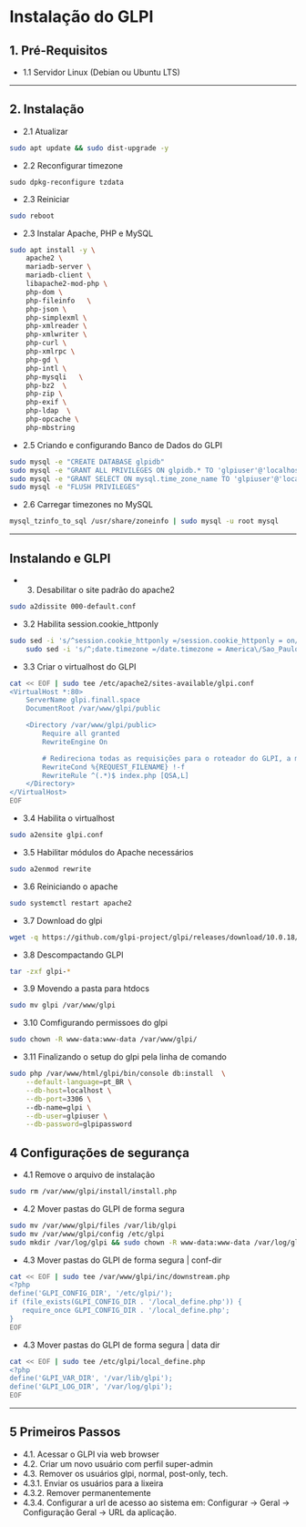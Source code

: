 # Instalação do GLPI

## 1. Pré-Requisitos

- 1.1 Servidor Linux (Debian ou Ubuntu LTS)

- - - 

## 2. Instalação

- 2.1 Atualizar

```bash
sudo apt update && sudo dist-upgrade -y
```

- 2.2 Reconfigurar timezone

```
sudo dpkg-reconfigure tzdata
```

- 2.3 Reiniciar

```bash
sudo reboot
```

- 2.3 Instalar Apache, PHP e MySQL

```bash
sudo apt install -y \
	apache2 \
	mariadb-server \
	mariadb-client \
	libapache2-mod-php \
	php-dom \
	php-fileinfo   \
	php-json \
	php-simplexml \
	php-xmlreader \
	php-xmlwriter \
	php-curl \
	php-xmlrpc \
	php-gd \
	php-intl \
	php-mysqli   \
	php-bz2  \
	php-zip \
	php-exif \
	php-ldap  \
	php-opcache \
	php-mbstring
```

- 2.5 Criando e configurando Banco de Dados do GLPI

```bash
sudo mysql -e "CREATE DATABASE glpidb"
sudo mysql -e "GRANT ALL PRIVILEGES ON glpidb.* TO 'glpiuser'@'localhost' IDENTIFIED BY 'glpipassword'"
sudo mysql -e "GRANT SELECT ON mysql.time_zone_name TO 'glpiuser'@'localhost'"
sudo mysql -e "FLUSH PRIVILEGES"
```

- 2.6 Carregar timezones no MySQL 

```bash
mysql_tzinfo_to_sql /usr/share/zoneinfo | sudo mysql -u root mysql
```


- - - 

## Instalando e GLPI


- 3. Desabilitar o site padrão do apache2

```bash 
sudo a2dissite 000-default.conf
```

- 3.2 Habilita session.cookie_httponly

```bash
sudo sed -i 's/^session.cookie_httponly =/session.cookie_httponly = on/' /etc/php/*/apache2/php.ini && \
	sudo sed -i 's/^;date.timezone =/date.timezone = America\/Sao_Paulo/' /etc/php/*/apache2/php.ini
```

- 3.3 Criar o virtualhost do GLPI

```bash
cat << EOF | sudo tee /etc/apache2/sites-available/glpi.conf
<VirtualHost *:80>
    ServerName glpi.finall.space
    DocumentRoot /var/www/glpi/public

    <Directory /var/www/glpi/public>
        Require all granted
        RewriteEngine On

        # Redireciona todas as requisições para o roteador do GLPI, a menos que o arquivo exista
        RewriteCond %{REQUEST_FILENAME} !-f
        RewriteRule ^(.*)$ index.php [QSA,L]
    </Directory>
</VirtualHost>
EOF
```
- 3.4 Habilita o virtualhost

```bash
sudo a2ensite glpi.conf
```
- 3.5 Habilitar módulos do Apache necessários

```bash
sudo a2enmod rewrite
```

- 3.6 Reiniciando o apache 

```bash
sudo systemctl restart apache2
```


- 3.7 Download do glpi

```bash
wget -q https://github.com/glpi-project/glpi/releases/download/10.0.18/glpi-10.0.18.tgz
```

- 3.8 Descompactando GLPI 

```bash
tar -zxf glpi-*
```

- 3.9 Movendo a pasta para htdocs

```bash
sudo mv glpi /var/www/glpi
```

- 3.10 Comfigurando permissoes do glpi 

```bash
sudo chown -R www-data:www-data /var/www/glpi/
```


- 3.11 Finalizando o setup do glpi pela linha de comando 

```bash
sudo php /var/www/html/glpi/bin/console db:install  \
    --default-language=pt_BR \
    --db-host=localhost \
    --db-port=3306 \ 
    --db-name=glpi \
    --db-user=glpiuser \
    --db-password=glpipassword


```

## 4 Configurações de segurança 

- 4.1 Remove o arquivo  de instalação 

```bash
sudo rm /var/www/glpi/install/install.php
```

- 4.2 Mover pastas do GLPI de forma segura 

```bash
sudo mv /var/www/glpi/files /var/lib/glpi
sudo mv /var/www/glpi/config /etc/glpi
sudo mkdir /var/log/glpi && sudo chown -R www-data:www-data /var/log/glpi
```

- 4.3 Mover pastas do GLPI de forma segura | conf-dir


```bash
cat << EOF | sudo tee /var/www/glpi/inc/downstream.php
<?php
define('GLPI_CONFIG_DIR', '/etc/glpi/');
if (file_exists(GLPI_CONFIG_DIR . '/local_define.php')) {
   require_once GLPI_CONFIG_DIR . '/local_define.php';
}
EOF
```

- 4.3 Mover pastas do GLPI de forma segura | data dir

```bash 
cat << EOF | sudo tee /etc/glpi/local_define.php
<?php
define('GLPI_VAR_DIR', '/var/lib/glpi');
define('GLPI_LOG_DIR', '/var/log/glpi');
EOF
```

- - - 

## 5 Primeiros Passos

- 4.1. Acessar o GLPI via web browser
- 4.2. Criar um novo usuário com perfil super-admin
- 4.3. Remover os usuários glpi, normal, post-only, tech.
- 4.3.1. Enviar os usuários para a lixeira
- 4.3.2. Remover permanentemente
- 4.3.4. Configurar a url de acesso ao sistema em: Configurar -> Geral -> Configuração Geral -> URL da aplicação.




